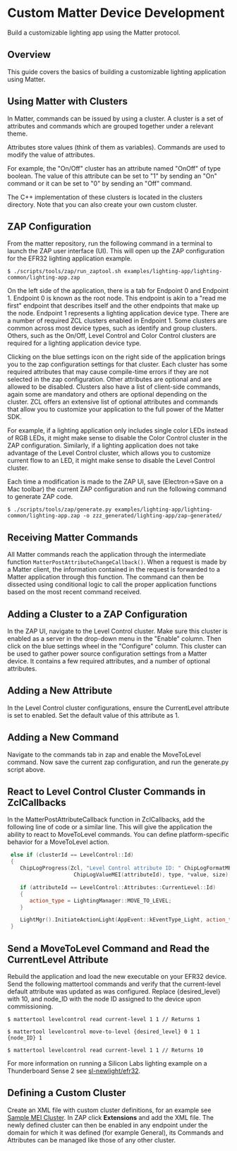 # Custom Matter Device Development

Build a customizable lighting app using the Matter protocol.

## Overview

This guide covers the basics of building a customizable lighting application
using Matter.

## Using Matter with Clusters

In Matter, commands can be issued by using a cluster. A cluster is a set of
attributes and commands which are grouped together under a relevant theme.

Attributes store values (think of them as variables). Commands are used to
modify the value of attributes.

For example, the "On/Off" cluster has an attribute named "OnOff" of type
boolean. The value of this attribute can be set to "1" by sending an "On"
command or it can be set to "0" by sending an "Off" command.

The C++ implementation of these clusters is located in the clusters directory.
Note that you can also create your own custom cluster.

## ZAP Configuration

From the matter repository, run the following command in a terminal to launch
the ZAP user interface (UI). This will open up the ZAP configuration for the EFR32 lighting
application example.

```shell
$ ./scripts/tools/zap/run_zaptool.sh examples/lighting-app/lighting-common/lighting-app.zap
```
On the left side of the application, there is a tab for Endpoint 0 and
Endpoint 1. Endpoint 0 is known as the root node. This endpoint is akin to a
"read me first" endpoint that describes itself and the other endpoints that make
up the node. Endpoint 1 represents a lighting application device type. There are
a number of required ZCL clusters enabled in Endpoint 1. Some clusters are
common across most device types, such as identify and group clusters. Others,
such as the On/Off, Level Control and Color Control clusters are required for a
lighting application device type.

Clicking on the blue settings icon on the right side of the application
brings you to the zap configuration settings for that cluster. Each cluster
has some required attributes that may cause compile-time errors if they are not
selected in the zap configuration. Other attributes are optional and are allowed
to be disabled. Clusters also have a list of client-side commands, again some
are mandatory and others are optional depending on the cluster. ZCL offers an
extensive list of optional attributes and commands that allow you to customize
your application to the full power of the Matter SDK.

For example, if a lighting application only includes
single color LEDs instead of RGB LEDs, it might make sense to disable the Color
Control cluster in the ZAP configuration. Similarly, if a
lighting application does not take advantage of the Level Control cluster,
which allows you to customize current flow to an LED, it might make sense to
disable the Level Control cluster.

Each time a modification is made to the ZAP UI, save (Electron→Save on
a Mac toolbar) the current ZAP configuration and run the following command to
generate ZAP code.

```shell
$ ./scripts/tools/zap/generate.py examples/lighting-app/lighting-common/lighting-app.zap -o zzz_generated/lighting-app/zap-generated/
```
## Receiving Matter Commands

All Matter commands reach the application through the intermediate function
`MatterPostAttributeChangeCallback()`. When a request is made by a Matter client,
the information contained in the request is forwarded to a Matter application
through this function. The command can then be dissected using conditional logic
to call the proper application functions based on the most recent command
received.

## Adding a Cluster to a ZAP Configuration

In the ZAP UI, navigate to the Level Control cluster. Make sure this cluster is
enabled as a server in the drop-down menu in the "Enable" column. Then click on
the blue settings wheel in the "Configure" column. This cluster can be used to
gather power source configuration settings from a Matter device. It contains a
few required attributes, and a number of optional attributes.

## Adding a New Attribute

In the Level Control cluster configurations, ensure the CurrentLevel attribute
is set to enabled. Set the default value of this attribute as 1.

## Adding a New Command

Navigate to the commands tab in zap and enable the MoveToLevel command. Now save
the current zap configuration, and run the generate.py script above.

## React to Level Control Cluster Commands in ZclCallbacks

In the MatterPostAttributeCallback function in ZclCallbacks, add the following
line of code or a similar line. This will give the application the ability to react to
MoveToLevel commands. You can define platform-specific behavior for a
MoveToLevel action.

   ```cpp
    else if (clusterId == LevelControl::Id)
    {
       ChipLogProgress(Zcl, "Level Control attribute ID: " ChipLogFormatMEI " Type: %u Value: %u, length %u",
                        ChipLogValueMEI(attributeId), type, *value, size);

       if (attributeId == LevelControl::Attributes::CurrentLevel::Id)
       {
          action_type = LightingManager::MOVE_TO_LEVEL;
       }

       LightMgr().InitiateActionLight(AppEvent::kEventType_Light, action_type, endpoint, *value);
    }
   ```

## Send a MoveToLevel Command and Read the CurrentLevel Attribute

Rebuild the application and load the new executable on your EFR32 device. Send
the following mattertool commands and verify that the current-level default
attribute was updated as was configured. Replace {desired_level} with 10, and
node_ID with the node ID assigned to the device upon commissioning.

```shell
$ mattertool levelcontrol read current-level 1 1 // Returns 1
```

```shell
$ mattertool levelcontrol move-to-level {desired_level} 0 1 1 {node_ID} 1
```

```shell
$ mattertool levelcontrol read current-level 1 1 // Returns 10
```

For more information on running a Silicon Labs lighting example on a Thunderboard Sense 2 see 
[sl-newlight/efr32](https://github.com/SiliconLabs/matter/blob/latest/silabs_examples/sl-newLight/efr32/README.md). 

## Defining a Custom Cluster

Create an XML file with custom cluster definitions, for an example see [Sample MEI Cluster](https://github.com/project-chip/connectedhomeip/blob/master/src/app/zap-templates/zcl/data-model/chip/sample-mei-cluster.xml). In ZAP click **Extensions** and add the XML file. The newly defined cluster can then be enabled in any endpoint under the domain for which it was defined (for example General), its Commands and Attributes can be managed like those of any other cluster. 